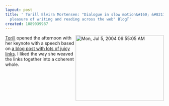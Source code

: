 ```yaml
---
layout: post
title: ' Torill Elvira Mortensen: "Dialogue in slow motion&#160; &#8211;&#160; the
  pleasure of writing and reading across the web" BlogT'
created: 1089039987
---
```

<a href="http://www.rolandtanglao.com/images/Mon, Jul 5, 2004 06:55:05 AM.jpg" onclick="window.open('http://www.rolandtanglao.com/images/Mon, Jul 5, 2004 06:55:05 AM.jpg','popup','width=853,height=639,scrollbars=yes,resizable=yes,toolbar=no,directories=no,location=no,menubar=no,status=yes,left=0,top=0');return false"><img src="http://www.rolandtanglao.com/images/Mon, Jul 5, 2004 06:55:05 AM-tm.jpg" height="210" width="280" align="right" alt="Mon, Jul 5, 2004 06:55:05 AM" title="Torill Elvira Mortensen" /></a>

<a href="http://torillsin.blogspot.com/">Torill</a> opened the afternoon with her keynote with a speech based on <a href="http://torillsin.blogspot.com/2004_07_01_torillsin_archive.html#108842397256747479">a blog post with lots of juicy links</a>. I liked the way she weaved the links together into a coherent whole.

